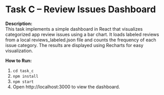 # Task C – Review Issues Dashboard

**Description:**  
This task implements a simple dashboard in React that visualizes categorized app review issues using a bar chart. It loads labeled reviews from a local reviews_labeled.json file and counts the frequency of each issue category. The results are displayed using Recharts for easy visualization.

**How to Run:**  
1. `cd task_c`  
2. `npm install`  
3. `npm start`  
4. Open http://localhost:3000 to view the dashboard.
